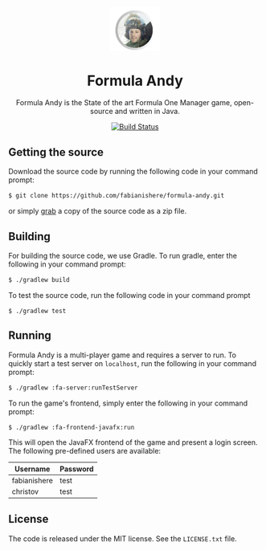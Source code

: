 <p align="center">
  <img src="misc/artwork/logo.png" width="100" alt="Formula Andy">
</p>
<h1 align="center">Formula Andy</h1>
<p align="center">
Formula Andy is the State of the art Formula One Manager game, open-source and
written in Java.
</p>
<p align="center">
  <a href="https://travis-ci.com/fabianishere/formula-andy">
    <img src="https://travis-ci.com/fabianishere/formula-andy.svg?token=bU4F3wsxcknXqXqbpdoi&branch=master" alt="Build Status">
  </a>
</p>

## Getting the source
Download the source code by running the following code in your command prompt:
```sh
$ git clone https://github.com/fabianishere/formula-andy.git
```
or simply [grab](https://github.com/fabianishere/formula-andy/archive/master.zip)
a copy of the source code as a zip file.

## Building
For building the source code, we use Gradle. To run gradle, enter the following
in your command prompt:
```sh
$ ./gradlew build
```
To test the source code, run the following code in your command prompt
```
$ ./gradlew test
```

## Running
Formula Andy is a multi-player game and requires a server to run. To quickly start
a test server on `localhost`, run the following in your command prompt:

```bash
$ ./gradlew :fa-server:runTestServer
```

To run the game's frontend, simply enter the following in your command prompt:

```bash
$ ./gradlew :fa-frontend-javafx:run
```

This will open the JavaFX frontend of the game and present a login screen. The
following pre-defined users are available:

| Username     | Password |
| ------------ | -------- |
| fabianishere | test     |
| christov     | test     |

## License
The code is released under the MIT license. See the `LICENSE.txt` file.

